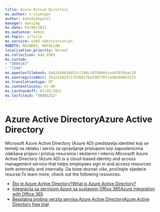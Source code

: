 ```yaml
---
title: Azure Active Directory
ms.author: v-aiyengar
author: AshaIyengar21
manager: dansimp
ms.date: 03/04/2021
ms.audience: Admin
ms.topic: article
ms.service: o365-administration
ROBOTS: NOINDEX, NOFOLLOW
localization_priority: Normal
ms.collection: Adm_O365
ms.custom:
- "9004167"
- "7299"
ms.openlocfilehash: 0a82646b18b51cf198c287990e5ce447619aac20
ms.sourcegitcommit: 251e2e82571fb3bb1fbe3dbf7bfca30e004b3373
ms.translationtype: MT
ms.contentlocale: hr-HR
ms.lasthandoff: 03/05/2021
ms.locfileid: "50481212"
---
```

# <a name="azure-active-directory"></a><span data-ttu-id="6337a-102">Azure Active Directory</span><span class="sxs-lookup"><span data-stu-id="6337a-102">Azure Active Directory</span></span>

<span data-ttu-id="6337a-103">Microsoft Azure Active Directory (Azure AD) predstavlja identitet koji se temelji na oblaku i servis za upravljanje pristupom koji zaposlenicima olakšava prijavu i pristup resursima i eksterno i interno.</span><span class="sxs-lookup"><span data-stu-id="6337a-103">Microsoft Azure Active Directory (Azure AD) is a cloud-based identity and access management service that helps employees sign in and access resources both externally and internally.</span></span> <span data-ttu-id="6337a-104">Da biste doznali više, pročitajte sljedeće resurse:</span><span class="sxs-lookup"><span data-stu-id="6337a-104">To learn more, check out the following resources:</span></span>

- [<span data-ttu-id="6337a-105">Što je Azure Active Directory?</span><span class="sxs-lookup"><span data-stu-id="6337a-105">What is Azure Active Directory?</span></span>](https://go.microsoft.com/fwlink/?linkid=2081145)
- [<span data-ttu-id="6337a-106">Integracija sa servisom Azure sa sustavom Office 365</span><span class="sxs-lookup"><span data-stu-id="6337a-106">Azure integration with Office 365</span></span>](https://go.microsoft.com/fwlink/?linkid=2081218)
- [<span data-ttu-id="6337a-107">Besplatna probna verzija servisa Azure Active Directory</span><span class="sxs-lookup"><span data-stu-id="6337a-107">Azure Active Directory free trial</span></span>](https://go.microsoft.com/fwlink/?linkid=2081144)
